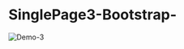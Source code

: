 # SinglePage3-Bootstrap-
![Demo-3](https://user-images.githubusercontent.com/96202278/202905722-51bde982-04c4-404b-8dd2-04426038604f.png)
